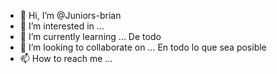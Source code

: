 - 👋 Hi, I’m @Juniors-brian
- 👀 I’m interested in ...
- 🌱 I’m currently learning ... De todo
- 💞️ I’m looking to collaborate on ... En todo lo que sea posible
- 📫 How to reach me ...

<!---
Juniors-brian/Juniors-brian is a ✨ special ✨ repository because its `README.md` (this file) appears on your GitHub profile.
You can click the Preview link to take a look at your changes.
--->
